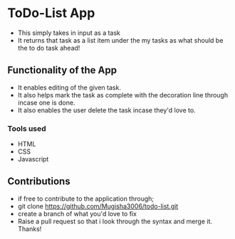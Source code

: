 # ToDo-List App
- This simply takes in input as a task
- It returns that task as a list item under the my tasks as what should be the to do task ahead!

## Functionality of the App
- It enables editing of the given task.
- It also helps mark the task as complete with the decoration line through incase one is done.
- It also enables the user delete the task incase they'd love to.

### Tools used 
- HTML
- CSS
- Javascript

## Contributions 
- if free to contribute to the application through;
- git clone https://github.com/Mugisha3006/todo-list.git 
- create a branch of what you'd love to fix 
- Raise a pull request so that i look through the syntax and merge it. Thanks!